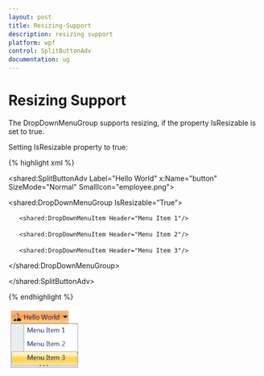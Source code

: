```yaml
---
layout: post
title: Resizing-Support
description: resizing support
platform: wpf
control: SplitButtonAdv
documentation: ug
---
```


# Resizing Support

The DropDownMenuGroup supports resizing, if the property IsResizable is set to true.

Setting IsResizable property to true:

{% highlight xml %}

   <shared:SplitButtonAdv Label="Hello World" 
   x:Name="button" SizeMode="Normal" SmallIcon="employee.png">

   <shared:DropDownMenuGroup IsResizable=”True”>

       <shared:DropDownMenuItem Header="Menu Item 1"/>

       <shared:DropDownMenuItem Header="Menu Item 2"/>

       <shared:DropDownMenuItem Header="Menu Item 3"/>

   </shared:DropDownMenuGroup>

   </shared:SplitButtonAdv>

{% endhighlight %}



![](Resizing-Support_images/Resizing-Support_img1.png)



